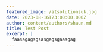```yaml
---
featured_image: /atsolutionsuk.jpg
date: 2023-08-16T23:00:00.000Z
author: content/authors/shaun.md
title: Test Post
excerpt: |
  faasagagsgsasgagsgaasgag
---
```



